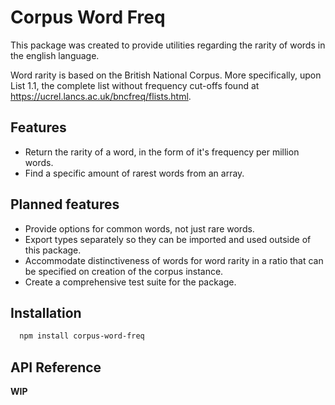 # Corpus Word Freq

This package was created to provide utilities regarding the rarity of words in the english language.

Word rarity is based on the British National Corpus. More specifically, upon List 1.1, the complete list without frequency cut-offs found at https://ucrel.lancs.ac.uk/bncfreq/flists.html.

## Features

- Return the rarity of a word, in the form of it's frequency per million words.
- Find a specific amount of rarest words from an array.

## Planned features

- Provide options for common words, not just rare words.
- Export types separately so they can be imported and used outside of this package.
- Accommodate distinctiveness of words for word rarity in a ratio that can be specified on creation of the corpus instance.
- Create a comprehensive test suite for the package.

## Installation

```bash
  npm install corpus-word-freq
```

## API Reference

**WIP**
